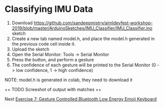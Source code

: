 # Classifying IMU Data

1. Download https://github.com/sandeepmistry/aimldevfest-workshop-2019/blob/master/ArduinoSketches/IMU_Classifier/IMU_Classifier.ino sketch
1. Create a new tab named model.h, and place the model.h generated in the previous code cell inside it.
1. Upload the sketch
1. Open the Serial Monitor: Tools -> Serial Monitor
1. Press the button, and perform a gesture
1. The confidence of each gesture will be printed to the Serial Monitor (0 -> low confidence, 1 -> high confidence)

NOTE: model.h is generated in colab, they need to download it

++ TODO Screeshot of output with matches ++


Next [Exercise 7: Gesture Controlled Bluetooth Low Energy Emoji Keyboard](exercise7.md)